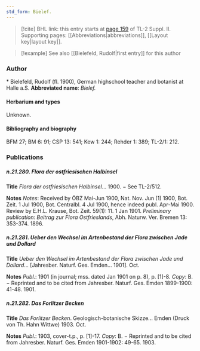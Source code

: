 ```yaml
---
std_form: Bielef.
---
```


> [!cite] BHL link: this entry starts at [page 159](https://www.biodiversitylibrary.org/page/33265356) of TL-2 Suppl. II.
> Supporting pages: [[Abbreviations|abbreviations]], [[Layout key|layout key]].

> [!example] See also [[Bielefeld, Rudolf|first entry]] for this author

### Author

\* Bielefeld, Rudolf (fl. 1900), German highschool teacher and botanist at Halle a.S. 
**Abbreviated name**: *Bielef.*

#### Herbarium and types

Unknown.

#### Bibliography and biography

BFM 27; BM 6: 91; CSP 13: 541; Kew 1: 244; Rehder 1: 389; TL-2/1: 212.

### Publications

##### n.21.280. Flora der ostfriesischen Halbinsel

**Title**
*Flora der ostfriesischen Halbinsel*... 1900. − See TL-2/512.

**Notes**
*Notes*: Received by ÖBZ Mai-Jun 1900, Nat. Nov. Jun (1) 1900, Bot. Zeit. 1 Jul 1900, Bot. Centralbl. 4 Jul 1900, hence indeed publ. Apr-Mai 1900. Review by E.H.L. Krause, Bot. Zeit. 59(1): 11. 1 Jan 1901.
*Preliminary publication*: *Beitrag zur Flora Ostfrieslands*, Abh. Naturw. Ver. Bremen 13: 353-374. 1896.

##### n.21.281. Ueber den Wechsel im Artenbestand der Flora zwischen Jade und Dollard

**Title**
*Ueber den Wechsel im Artenbestand der Flora zwischen Jade und Dollard*... \[Jahresber. Naturf. Ges. Emden... 1901\]. Oct.

**Notes**
*Publ*.: 1901 (in journal; mss. dated Jan 1901 on p. 8), p. \[1\]-8. *Copy*: B. − Reprinted and to be cited from Jahresber. Naturf. Ges. Emden 1899-1900: 41-48. 1901.

##### n.21.282. Das Forlitzer Becken

**Title**
*Das Forlitzer Becken*. Geologisch-botanische Skizze... Emden (Druck von Th. Hahn Wittwe) 1903. Oct.

**Notes**
*Publ*.: 1903, cover-t.p., p. \[1\]-17. *Copy*: B. − Reprinted and to be cited from Jahresber. Naturf. Ges. Emden 1901-1902: 49-65. 1903.


